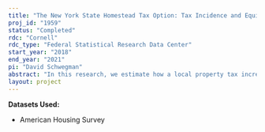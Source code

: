 ```yaml
---
title: "The New York State Homestead Tax Option: Tax Incidence and Equity"
proj_id: "1959"
status: "Completed"
rdc: "Cornell"
rdc_type: "Federal Statistical Research Data Center"
start_year: "2018"
end_year: "2021"
pi: "David Schwegman"
abstract: "In this research, we estimate how a local property tax increase affects rental housing cost and maintenance quality. We construct a unit-level panel from the American Housing Survey from 1974 to 2005 to exploit within-city variation caused by the adoption of a unique tax law in several municipalities in New York State. In 1981, New York State created the Homestead Tax Option (HTO), which allowed local governments that adopted the law to charge rental complexes with four or more units a higher property tax rate than rental complexes of three or fewer units. To identify the effect of this policy on renters, we use the census-block code available in the restricted-use data to identify if a surveyed unit is located in a city that adopted the HTO. We then utilize the within-city tax rate changes caused by the HTO to estimate, within a difference-in-differences framework, if and to what degree property owners shift the burden of this tax onto renters. This policy-relevant parameter will give insight into the equity of the property tax system in an urban setting and identify how local tax structures, such as the property tax, contribute to increased housing costs."
layout: project
---
```


**Datasets Used:**

  - American Housing Survey 

